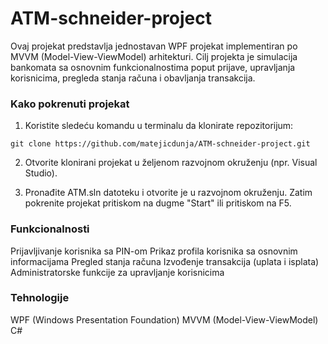 # ATM-schneider-project

Ovaj projekat predstavlja jednostavan WPF projekat implementiran po MVVM (Model-View-ViewModel) arhitekturi. 
Cilj projekta je simulacija bankomata sa osnovnim funkcionalnostima poput prijave, upravljanja korisnicima, pregleda stanja računa i obavljanja transakcija.

### Kako pokrenuti projekat
1. Koristite sledeću komandu u terminalu da klonirate repozitorijum:

```git clone https://github.com/matejicdunja/ATM-schneider-project.git```

2. Otvorite klonirani projekat u željenom razvojnom okruženju (npr. Visual Studio).

3. Pronađite ATM.sln datoteku i otvorite je u razvojnom okruženju. Zatim pokrenite projekat pritiskom na dugme "Start" ili pritiskom na F5.

### Funkcionalnosti
Prijavljivanje korisnika sa PIN-om
Prikaz profila korisnika sa osnovnim informacijama
Pregled stanja računa
Izvođenje transakcija (uplata i isplata)
Administratorske funkcije za upravljanje korisnicima

### Tehnologije
WPF (Windows Presentation Foundation)
MVVM (Model-View-ViewModel)
C#

